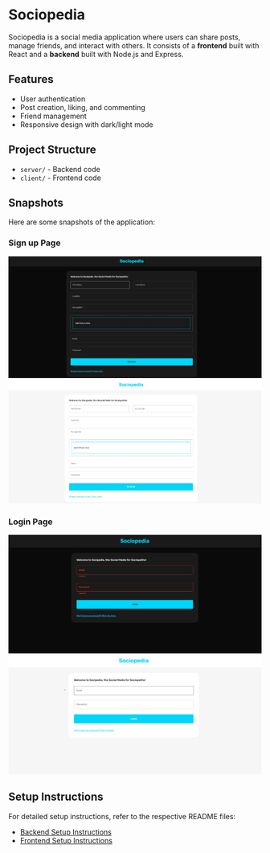 # Sociopedia

Sociopedia is a social media application where users can share posts, manage friends, and interact with others. It consists of a **frontend** built with React and a **backend** built with Node.js and Express.

## Features
- User authentication
- Post creation, liking, and commenting
- Friend management
- Responsive design with dark/light mode

## Project Structure
- `server/` - Backend code
- `client/` - Frontend code

## Snapshots
Here are some snapshots of the application:

### Sign up Page
![Sign up Page Dark](client\public\assets\ProjectSnapshots\SignUpPageDark.png)
![Sign up Page Dark](client\public\assets\ProjectSnapshots\SignUpPageLight.png)

### Login Page
![Login Page Dark](client\public\assets\ProjectSnapshots\LoginPageDark.png)
![Login Page Light](client\public\assets\ProjectSnapshots\LoginPageLight.png)

## Setup Instructions

For detailed setup instructions, refer to the respective README files:

- [Backend Setup Instructions](server/README.md)
- [Frontend Setup Instructions](client/README.md)

